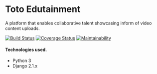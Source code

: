 # Toto Edutainment
A platform that enables collaborative talent showcasing inform of video content uploads.

[![Build Status](https://travis-ci.org/armstrongsouljah/totoe.svg?branch=develop)](https://travis-ci.org/armstrongsouljah/totoe) [![Coverage Status](https://coveralls.io/repos/github/armstrongsouljah/totoe/badge.svg?branch=develop)](https://coveralls.io/github/armstrongsouljah/totoe?branch=develop) [![Maintainability](https://api.codeclimate.com/v1/badges/51db27ffe2d8f7f51fe3/maintainability)](https://codeclimate.com/github/armstrongsouljah/totoe/maintainability)

#### Technologies used.
- Python 3
- Django 2.1.x

